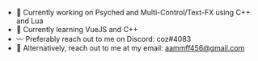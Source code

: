 
- 🔧 Currently working on Psyched and Multi-Control/Text-FX using C++ and Lua
- 📖 Currently learning VueJS and C++
- 〰️ Preferably reach out to me on Discord: coz#4083
- 📨 Alternatively, reach out to me at my email: aammff456@gmail.com
